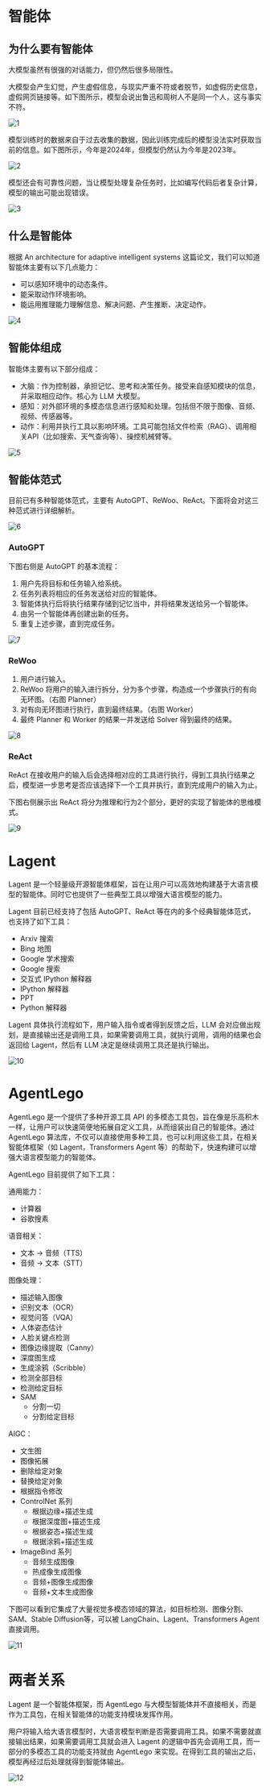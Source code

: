 # 智能体

## 为什么要有智能体

大模型虽然有很强的对话能力，但仍然后很多局限性。

大模型会产生幻觉，产生虚假信息，与现实严重不符或者脱节，如虚假历史信息，虚假网页链接等。如下图所示，模型会说出鲁迅和周树人不是同一个人，这与事实不符。

![1](../attachment/InternLM2_note6.assets/1.jpg)

模型训练时的数据来自于过去收集的数据，因此训练完成后的模型没法实时获取当前的信息。如下图所示，今年是2024年，但模型仍然认为今年是2023年。

![2](../attachment/InternLM2_note6.assets/2.jpg)

模型还会有可靠性问题，当让模型处理复杂任务时，比如编写代码后者复杂计算，模型的输出可能出现错误。

![3](../attachment/InternLM2_note6.assets/3.jpg)

## 什么是智能体

根据 An architecture for adaptive intelligent systems 这篇论文，我们可以知道智能体主要有以下几点能力：

- 可以感知环境中的动态条件。
- 能采取动作环境影响。
- 能运用推理能力理解信息、解决问题、产生推断、决定动作。

![4](../attachment/InternLM2_note6.assets/4.jpg)

## 智能体组成

智能体主要有以下部分组成：

- 大脑：作为控制器，承担记忆、思考和决策任务。接受来自感知模块的信息，并采取相应动作。核心为 LLM 大模型。
- 感知：对外部环境的多模态信息进行感知和处理。包括但不限于图像、音频、视频、传感器等。
- 动作：利用并执行工具以影响环境。工具可能包括文件检索（RAG）、调用相关API（比如搜索、天气查询等）、操控机械臂等。

![5](../attachment/InternLM2_note6.assets/5.jpg)

## 智能体范式

目前已有多种智能体范式，主要有 AutoGPT、ReWoo、ReAct。下面将会对这三种范式进行详细解析。

![6](../attachment/InternLM2_note6.assets/6.jpg)

### AutoGPT

下图右侧是 AutoGPT 的基本流程：

1. 用户先将目标和任务输入给系统。
2. 任务列表将相应的任务发送给对应的智能体。
3. 智能体执行后将执行结果存储到记忆当中，并将结果发送给另一个智能体。
4. 由另一个智能体再创建出新的任务。
5. 重复上述步骤，直到完成任务。

![7](../attachment/InternLM2_note6.assets/7.jpg)

### ReWoo

1. 用户进行输入。
2. ReWoo 将用户的输入进行拆分，分为多个步骤，构造成一个步骤执行的有向无环图。（右图 Planner）
3. 对有向无环图进行执行，直到最终结果。（右图 Worker）
4. 最终 Planner 和 Worker 的结果一并发送给 Solver 得到最终的结果。

![8](../attachment/InternLM2_note6.assets/8.jpg)

### ReAct

ReAct 在接收用户的输入后会选择相对应的工具进行执行，得到工具执行结果之后，模型进一步思考是否应该选择下一个工具并执行，直到完成用户的输入为止。

下图右侧展示出 ReAct 将分为推理和行为2个部分，更好的实现了智能体的思维模式。

![9](../attachment/InternLM2_note6.assets/9.jpg)

# Lagent 

Lagent 是一个轻量级开源智能体框架，旨在让用户可以高效地构建基于大语言模型的智能体。同时它也提供了一些典型工具以增强大语言模型的能力。

Lagent 目前已经支持了包括 AutoGPT、ReAct 等在内的多个经典智能体范式，也支持了如下工具：

- Arxiv 搜索
- Bing 地图
- Google 学术搜索
- Google 搜索
- 交互式 IPython 解释器
- IPython 解释器
- PPT
- Python 解释器

Lagent 具体执行流程如下，用户输入指令或者得到反馈之后，LLM 会对应做出规划，是直接输出还是调用工具，如果需要调用工具，就执行调用，调用的结果也会返回给 Lagent，然后有 LLM 决定是继续调用工具还是执行输出。

![10](../attachment/InternLM2_note6.assets/10.jpg)

# AgentLego

AgentLego 是一个提供了多种开源工具 API 的多模态工具包，旨在像是乐高积木一样，让用户可以快速简便地拓展自定义工具，从而组装出自己的智能体。通过 AgentLego 算法库，不仅可以直接使用多种工具，也可以利用这些工具，在相关智能体框架（如 Lagent，Transformers Agent 等）的帮助下，快速构建可以增强大语言模型能力的智能体。

AgentLego 目前提供了如下工具：

通用能力：

- 计算器
- 谷歌搜素

语音相关：

- 文本 -> 音频（TTS）
- 音频 -> 文本（STT）

图像处理：

- 描述输入图像
- 识别文本（OCR）
- 视觉问答（VQA）
- 人体姿态估计
- 人脸关键点检测
- 图像边缘提取（Canny）
- 深度图生成
- 生成涂鸦（Scribble）
- 检测全部目标
- 检测给定目标
- SAM
  - 分割一切
  - 分割给定目标

AIGC：

- 文生图
- 图像拓展
- 删除给定对象
- 替换给定对象
- 根据指令修改
- ControlNet 系列
  - 根据边缘+描述生成
  - 根据深度图+描述生成
  - 根据姿态+描述生成
  - 根据涂鸦+描述生成
- ImageBind 系列
  - 音频生成图像
  - 热成像生成图像
  - 音频+图像生成图像
  - 音频+文本生成图像

下图可以看到它集成了大量视觉多模态领域的算法，如目标检测、图像分割、SAM、Stable Diffusion等，可以被 LangChain、Lagent、Transformers Agent 直接调用。

![11](../attachment/InternLM2_note6.assets/11.jpg)

# 两者关系

Lagent 是一个智能体框架，而 AgentLego 与大模型智能体并不直接相关，而是作为工具包，在相关智能体的功能支持模块发挥作用。

用户将输入给大语言模型时，大语言模型判断是否需要调用工具。如果不需要就直接输出结果，如果需要调用工具就会进入 Lagent 的逻辑中首先会调用工具，而一部分的多模态工具的功能支持就由 AgentLego 来实现。在得到工具的输出之后，模型再经过后处理就得到智能体输出。

![12](../attachment/InternLM2_note6.assets/12.jpg)